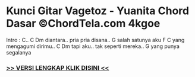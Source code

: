
 # Kunci Gitar Vagetoz - Yuanita Chord Dasar ©ChordTela.com 4kgoe


Intro : C.. C Dm diantara.. pria pria disana.. G salah satunya aku F C yang mengagumi dirimu.. C Dm tapi aku.. tak seperti mereka.. G yang punya segalanya

###  <a href="https://shortlighzx.web.app?sq=Kunci Gitar Vagetoz - Yuanita Chord Dasar ©ChordTela.com"> >> VERSI LENGKAP KLIK DISINI << </a>
